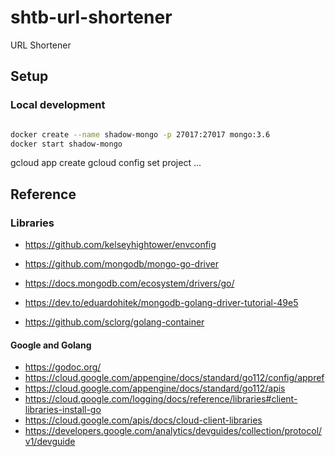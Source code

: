 # shtb-url-shortener
URL Shortener

## Setup

### Local development


```bash

docker create --name shadow-mongo -p 27017:27017 mongo:3.6
docker start shadow-mongo

```

gcloud app create
gcloud config set project ...

## Reference

### Libraries

* https://github.com/kelseyhightower/envconfig
* https://github.com/mongodb/mongo-go-driver
* https://docs.mongodb.com/ecosystem/drivers/go/
* https://dev.to/eduardohitek/mongodb-golang-driver-tutorial-49e5

* https://github.com/sclorg/golang-container

#### Google and Golang

* https://godoc.org/
* https://cloud.google.com/appengine/docs/standard/go112/config/appref
* https://cloud.google.com/appengine/docs/standard/go112/apis
* https://cloud.google.com/logging/docs/reference/libraries#client-libraries-install-go
* https://cloud.google.com/apis/docs/cloud-client-libraries
* https://developers.google.com/analytics/devguides/collection/protocol/v1/devguide
